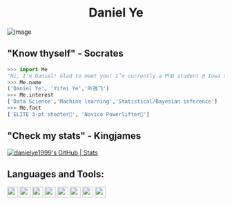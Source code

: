 # <center> Daniel Ye

![image](https://github.com/danielye1999/danielye1999/assets/115088089/9a40c213-2549-42a9-a3cf-24acc28daf0a)

## "Know thyself" - Socrates
```python
>>> import Me
"Hi, I'm Daniel! Glad to meet you! I’m currently a PhD student @ Iowa State, majoring in Industrial Engineer."
>>> Me.name
('Daniel Ye', 'Yifei Ye','叶逸飞')
>>> Me.interest
['Data Science','Machine learning','Statistical/Bayesian inference']
>>> Me.fact
['ELITE 3-pt shooter🏀', 'Novice Powerlifter💪']
```
## "Check my stats" - Kingjames
[![danielye1999's GitHub | Stats](https://stats.quine.sh/danielye1999/github?theme=light)](https://quine.sh?utm_source=widgets&utm_campaign=danielye1999)

## Languages and Tools:

<p align="left">
<img src="https://img.shields.io/badge/python-3776AB.svg?&style=for-the-badge&logo=python&logoColor=white" height="25"/>
<img src="https://img.shields.io/badge/R-8892BF.svg?&style=for-the-badge&logo=r&logoColor=white" height="25"/>
<img src="https://img.shields.io/badge/Rstudio-F7DF1E.svg?&style=for-the-badge&logo=Rstudio&logoColor=white" height="25"/>
<img src="https://img.shields.io/badge/mysql-FFCA28.svg?&style=for-the-badge&logo=mysql&logoColor=white" height="25"/>
<img src="https://img.shields.io/badge/jupyter-F3631D.svg?&style=for-the-badge&logo=jupyter&logoColor=white" height="25"/>
<img src="https://img.shields.io/badge/anaconda-FB7A24.svg?&style=for-the-badge&logo=anaconda&logoColor=white" height="25"/>
<img src="https://img.shields.io/badge/VS%20Code-007ACC.svg?&style=for-the-badge&logo=visual-studio-code&logoColor=white" height="25"/>
<img src="https://img.shields.io/badge/matlab-0078D7.svg?&style=for-the-badge&logo=MATLAB&logoColor=white" height="25"/>
</p>

